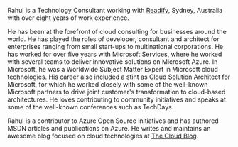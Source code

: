 Rahul is a Technology Consultant working with [Readify](http://readify.net), Sydney, Australia with over eight years of work experience.

He has been at the forefront of cloud consulting for businesses around the world. He has played the roles of developer, consultant and architect for enterprises ranging from small start-ups to multinational corporations. He has worked for over five years with Microsoft Services, where he worked with several teams to deliver innovative solutions on Microsoft Azure. In Microsoft, he was a Worldwide Subject Matter Expert in Microsoft cloud technologies. His career also included a stint as Cloud Solution Architect for Microsoft, for which he worked closely with some of the well-known Microsoft partners to drive joint customer's transformation to cloud-based architectures. He loves contributing to community initiatives and speaks at some of the well-known conferences such as TechDays. 

Rahul is a contributor to Azure Open Source initiatives and has authored MSDN articles and publications on Azure. He writes and maintains an awesome blog focused on cloud technologies at [The Cloud Blog](https://rahulrai.in). 